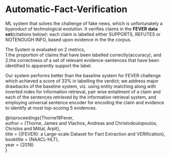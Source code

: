 # Automatic-Fact-Verification

ML system that solves the challenge of fake news, which is unfortunately a byproduct of technological evolution. It verifies claims in the **FEVER data set**(citations below): each claim is labelled either SUPPORTS, REFUTES or NOTENOUGH INFO, based upon evidence in the the corpus.  

The System is evaluated on 2 metrics,  
1.the proportion of claims that have been labelled correctly(accuracy), and  
2.the correctness of a set of relevant evidence-sentences that have been identified to apparently support the label.  

Our system performs better than the baseline system for FEVER challenge which achieved a score of 33% in labelling the verdict; we address major drawbacks of the baseline system, viz. using entity matching along with inverted index for information retrieval, pair wise entailment of a claim and each of the sentences retrieved by the information retrieval system, and
employing universal sentence encoder for encoding the claim and evidence to identify at most top-scoring 5 evidences.



@inproceedings{Thorne18Fever,  
    author = {Thorne, James and Vlachos, Andreas and Christodoulopoulos, Christos and Mittal, Arpit},  
    title = {{FEVER}: a Large-scale Dataset for Fact Extraction and VERification},  
    booktitle = {NAACL-HLT},  
    year = {2018}  
}
